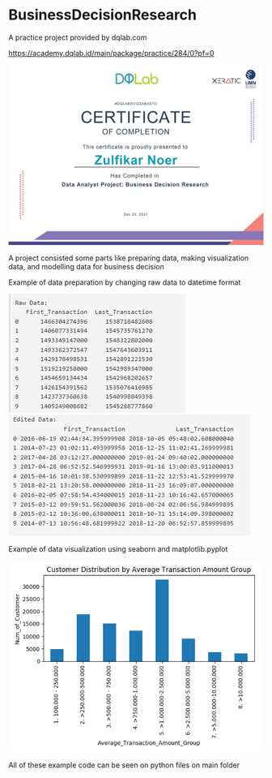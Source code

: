 # BusinessDecisionResearch
A practice project provided by dqlab.com

https://academy.dqlab.id/main/package/practice/284/0?pf=0

![Alt text](https://github.com/ZulfikarKN/BusinessDecisionResearch/blob/main/Respiratory/0001.jpg?raw=true?height=200)

A project consisted some parts like preparing data, making visualization data, and modelling data for business decision

Example of data preparation by changing raw data to datetime format

![Alt text](https://github.com/ZulfikarKN/BusinessDecisionResearch/blob/main/Respiratory/raw.JPG?raw=true?height=200)
![Alt text](https://github.com/ZulfikarKN/BusinessDecisionResearch/blob/main/Respiratory/after.JPG?raw=true?height=200)

Example of data visualization using seaborn and matplotlib.pyplot

![Alt text](https://github.com/ZulfikarKN/BusinessDecisionResearch/blob/main/Respiratory/download%20(1).png?raw=true?height=200)

All of these example code can be seen on python files on main folder
